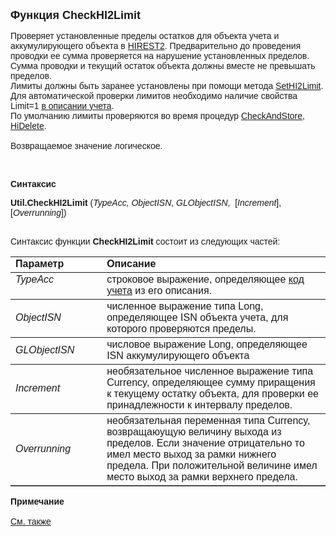 <html>
<head>
<title>CheckHI2Limit</title>
</head>

<body>

<p><strong><font size="4" face="Arial">Функция CheckHI2Limit</font></strong></p>

<p><font face="Arial">Проверяет установленные пределы остатков для 
объекта учета и аккумулирующего объекта в <a href="../../../Database/Hirest2.html">
HIREST2</a>. Предварительно до проведения проводки ее сумма проверяется на 
нарушение установленных пределов. Сумма проводки и текущий остаток объекта 
должны вместе не превышать пределов. <br>
Лимиты должны быть заранее установлены при помощи метода <a href="SetHI2Limit.html">
SetHI2Limit</a>. <br>
Для автоматической проверки лимитов необходимо наличие свойства Limit=1 <a href="../../../Defs/Accounting.html">
в описании учета</a>. <br>
По умолчанию лимиты проверяются во время процедур <a href="../../ASDOC/CheckAndStore.html">
CheckAndStore</a>, <a href="../../ASDOC/HiDelete.html">HiDelete</a>.<br>
<br>
Возвращаемое значение логическое.</font></p>

<p>&nbsp;</p>

<p class="label"><font face="Arial"><b>Синтаксис</b></font></p>

<p><font face="Arial"><strong>Util.CheckHI2Limit</strong> (<em>TypeAcc, 
ObjectISN</em>,
<i>GLObjectISN</i>,<i>&nbsp;</i> [<em>Increment</em>], [<i>Overrunning</i>])</font></p>

<p><font face="Arial"><br>
Синтаксис функции <strong>CheckHI2Limit</strong> состоит из следующих частей:</font></p>

<table border="1" cellPadding="5" cols="2" frame="below" rules="rows">
<TBODY>
  <tr vAlign="top">
    <td class="label" width="29%"><font face="Arial"><b>Параметр</b></font></td>
    <td class="label" width="71%"><font face="Arial"><strong>Описание</strong></font></td>
  </tr>
  <tr vAlign="top">
    <td width="29%"><font face="Arial"><em>TypeAcc</em></font></td>
    <td width="71%"><font face="Arial">строковое выражение, 
	определяющее <a href="../../../Defs/Accounting.html">код учета</a> из его 
	описания.</font></td>
  </tr>
  <tr>
    <td width="29%"><font face="Arial"><em>ObjectISN</em></font></td>
    <td width="71%"><font face="Arial">численное выражение типа Long, 
	определяющее ISN объекта учета, для которого проверяются пределы.</font></td>
  </tr>
</TBODY>
  <tr>
    <td width="29%"><font face="Arial"><i>GLObjectISN</i></font></td>
    <td width="71%"><font face="Arial">числовое выражение Long, 
	определяющее ISN аккумулирующего объекта</font></td>
  </tr>
  <tr>
    <td width="29%"><font face="Arial"><em>Increment</em></font></td>
    <td width="71%"><font face="Arial">необязательное численное 
	выражение типа Currency, определяющее сумму приращения к текущему остатку 
	объекта, для проверки ее принадлежности к интервалу пределов.</font></td>
  </tr>
  <tr>
    <td width="29%"><font face="Arial"><i>Overrunning</i></font></td>
    <td width="71%"><font face="Arial">необязательная переменная типа 
	Currency, возвращаюущую величину выхода из пределов. Если значение 
	отрицательно то имел место выход за рамки нижнего прeдела. При положительной 
	величине имел место выход за рамки верхнего прeдела.&nbsp;</font></td>
  </tr>
</table>

<p class="label"><font face="Arial"><b>Примечание<br>
</b><br>
</font><a href="CheckLimit.html"><font face="Arial">См. также</font></a></p>

</body>
</html>
